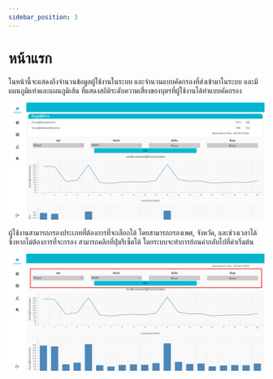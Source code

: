 ```yaml
---
sidebar_position: 3
---
```


# หน้าแรก

ในหน้านี้จะแสดงถึงจำนวนข้อมูลผู้ใช้งานในระบบ และจำนวนแบบคัดกรองที่ส่งเข้ามาในระบบ และมีแผนภูมิแท่งและแผนภูมิเส้น ที่แสดงสถิติระดับความเสี่ยงของบุตรที่ผู้ใช้งานได้ทำแบบคัดกรอง

![HomepageAdmin](../img/adminHomepage.png)

ผู้ใช้งานสามารถกรองประเภทที่ต้องการที่จะเลือกได้ โดยสามารถกรองเพศ, จังหวัด, และช่วงเวลาได้ ซึ่งหากไม่ต้องการที่จะกรอง สามารถคลิกที่ปุ่มรีเซ็ตได้ โดยระบบจะทำการย้อนค่ากลับไปที่ค่าเริ่มต้น

![HomepageAdmin](../img/graphFilter.png)


